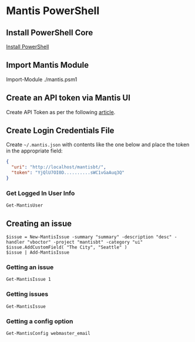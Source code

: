 # Mantis PowerShell

## Install PowerShell Core

[Install PowerShell](https://github.com/PowerShell/PowerShell)

## Import Mantis Module

Import-Module ./mantis.psm1

## Create an API token via Mantis UI

Create API Token as per the following [article](https://support.mantishub.com/hc/en-us/articles/206640376-Using-API-Tokens-to-access-MantisHub).

## Create Login Credentials File

Create `~/.mantis.json` with contents like the one below and place the token in the appropriate field:

```json
{
  "uri": "http://localhost/mantisbt/",
  "token": "YjQlU7OI0D..........sWC1vGaAuq3Q"
}
```

### Get Logged In User Info

```
Get-MantisUser
```

## Creating an issue

```
$issue = New-MantisIssue -summary "summary" -description "desc" -handler "vboctor" -project "mantisbt" -category "ui" 
$issue.AddCustomField( "The City", "Seattle" )
$issue | Add-MantisIssue
```

### Getting an issue

```
Get-MantisIssue 1
```

### Getting issues

```
Get-MantisIssue
```

### Getting a config option

```
Get-MantisConfig webmaster_email
```
